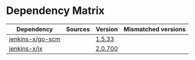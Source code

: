 # Dependency Matrix

Dependency | Sources | Version | Mismatched versions
---------- | ------- | ------- | -------------------
[jenkins-x/go-scm](https://github.com/jenkins-x/go-scm.git) |  | [1.5.33]() | 
[jenkins-x/jx](https://github.com/jenkins-x/jx.git) |  | [2.0.700](https://github.com/jenkins-x/jx/releases/tag/v2.0.700) | 

